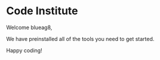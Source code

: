 # Code Institute

Welcome blueag8,

We have preinstalled all of the tools you need to get started.

Happy coding!